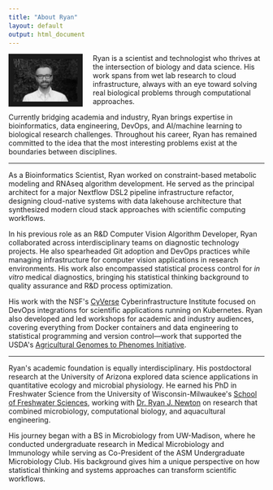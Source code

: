 ```yaml
---
title: "About Ryan"
layout: default
output: html_document
---
```


<img src="images/ryan.jpg" style="width:25%; border:10px solid; margin-right: 20px" align="left">

Ryan is a scientist and technologist who thrives at the intersection of biology and data science. His work spans from wet lab research to cloud infrastructure, always with an eye toward solving real biological problems through computational approaches.

Currently bridging academia and industry, Ryan brings expertise in bioinformatics, data engineering, DevOps, and AI/machine learning to biological research challenges. Throughout his career, Ryan has remained committed to the idea that the most interesting problems exist at the boundaries between disciplines.

---

As a Bioinformatics Scientist, Ryan worked on constraint-based metabolic modeling and RNAseq algorithm development. He served as the principal architect for a major Nextflow DSL2 pipeline infrastructure refactor, designing cloud-native systems with data lakehouse architecture that synthesized modern cloud stack approaches with scientific computing workflows.

In his previous role as an R&D Computer Vision Algorithm Developer, Ryan collaborated across interdisciplinary teams on diagnostic technology projects. He also spearheaded Git adoption and DevOps practices while managing infrastructure for computer vision applications in research environments. His work also encompassed statistical process control for *in vitro* medical diagnostics, bringing his statistical thinking background to quality assurance and R&D process optimization.

His work with the NSF's [CyVerse](https://www.cyverse.org/) Cyberinfrastructure Institute focused on DevOps integrations for scientific applications running on Kubernetes. Ryan also developed and led workshops for academic and industry audiences, covering everything from Docker containers and data engineering to statistical programming and version control—work that supported the USDA's [Agricultural Genomes to Phenomes Initiative](https://www.ag2pi.org/).

---

Ryan's academic foundation is equally interdisciplinary. His postdoctoral research at the University of Arizona explored data science applications in quantitative ecology and microbial physiology. He earned his PhD in Freshwater Science from the University of Wisconsin-Milwaukee's [School of Freshwater Sciences](https://uwm.edu/freshwater/), working with [Dr. Ryan J. Newton](https://www.newtonlabuwm.org/) on research that combined microbiology, computational biology, and aquacultural engineering.

His journey began with a BS in Microbiology from UW-Madison, where he conducted undergraduate research in Medical Microbiology and Immunology while serving as Co-President of the ASM Undergraduate Microbiology Club. His background gives him a unique perspective on how statistical thinking and systems approaches can transform scientific workflows.
